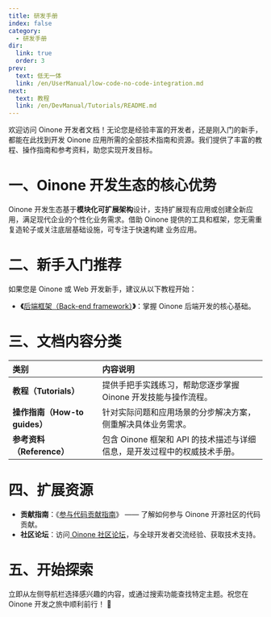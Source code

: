 ```yaml
---
title: 研发手册
index: false
category:
  - 研发手册
dir:
  link: true
  order: 3
prev:
  text: 低无一体
  link: /en/UserManual/low-code-no-code-integration.md
next:
  text: 教程
  link: /en/DevManual/Tutorials/README.md
---
```

欢迎访问 Oinone 开发者文档！无论您是经验丰富的开发者，还是刚入门的新手，都能在此找到开发 Oinone 应用所需的全部技术指南和资源。我们提供了丰富的教程、操作指南和参考资料，助您实现开发目标。

# 一、Oinone 开发生态的核心优势

Oinone 开发生态基于**模块化可扩展架构**设计，支持扩展现有应用或创建全新应用，满足现代企业的个性化业务需求。借助 Oinone 提供的工具和框架，您无需重复造轮子或关注底层基础设施，可专注于快速构建 业务应用。

# 二、新手入门推荐

如果您是 Oinone 或 Web 开发新手，建议从以下教程开始：

+ **《**[后端框架（Back-end framework）](/zh-cn/DevManual/Tutorials/Back-endFramework/README.md)**》**：掌握 Oinone 后端开发的核心基础。

# 三、文档内容分类

| **类别**                      | **内容说明**                                                 |
| :---------------------------- | :----------------------------------------------------------- |
| **教程（Tutorials）**         | 提供手把手实践练习，帮助您逐步掌握 Oinone 开发技能与操作流程。 |
| **操作指南（How-to guides）** | 针对实际问题和应用场景的分步解决方案，侧重解决具体业务需求。 |
| **参考资料（Reference）**     | 包含 Oinone 框架和 API 的技术描述与详细信息，是开发过程中的权威技术手册。 |


# 四、扩展资源

+ **贡献指南**：《[参与代码贡献指南](/zh-cn/Contribute/DevelopmentContributions/README.md)》 —— 了解如何参与 Oinone 开源社区的代码贡献。
+ **社区论坛**：访问[ Oinone 社区论坛](https://doc.oinone.top)，与全球开发者交流经验、获取技术支持。

# 五、开始探索

立即从左侧导航栏选择感兴趣的内容，或通过搜索功能查找特定主题。祝您在 Oinone 开发之旅中顺利前行！ 🚀



